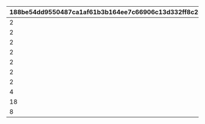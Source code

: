 |188be54dd9550487ca1af61b3b164ee7c66906c13d332ff8c266fd6429e9a7d9|0adb49231686c6b0c6556b3f9d86f08debb6c5ed6b0140ed82bc6132110ade7b|278ca8511bdae44b746b3b85d2353ebf8b30fa881481329635c2d60cc1639ae8|985bbd01e1535510e252537bb69666753a22b384a1e69c763a018913ea64ae33|
| --- | --- | --- | --- |
|2|25011|9000|1|
|2|25012|9000|2|
|2|25013|9000|3|
|2|25014|9000|4|
|2|25015|9000|5|
|2|25021|7000|6|
|2|21953|2|7|
|4|140001|100|8|
|18|4104402|1|9|
|8|91002|1000|10|